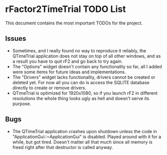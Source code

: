 # rFactor2TimeTrial TODO List

This document contains the most important TODOs for the project.

## Issues

- Sometimes, and I really found no way to reproduce it reliably, the QTimeTrial application does not stay on top of all other windows, and as a result you have to quit rF2 and go back to try again.
- The "Options" widget doesn't contain any functionality so far, all I added were some items for future ideas and implementations.
- The "Drivers" widget lacks functionality, drivers cannot be created or deleted yet. For now all you can do is access the SQLITE database directly to create or remove drivers.
- QTimeTrial is optimized for 1920x1080, so if you launch rF2 in different resolutions the whole thing looks ugly as hell and doesn't serve its purpose.

## Bugs

- The QTimeTrial application crashes upon shutdown unless the code in "ApplicationGui::~ApplicationGui" is disabled. Played around with it for a while, but got tired. Doesn't matter all that much since all memory is freed right after that destructor is called anyway.
